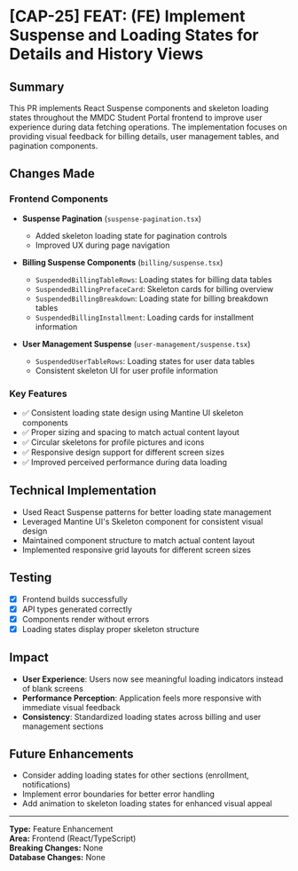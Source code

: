 # [CAP-25] FEAT: (FE) Implement Suspense and Loading States for Details and History Views

## Summary
This PR implements React Suspense components and skeleton loading states throughout the MMDC Student Portal frontend to improve user experience during data fetching operations. The implementation focuses on providing visual feedback for billing details, user management tables, and pagination components.

## Changes Made

### Frontend Components
- **Suspense Pagination** (`suspense-pagination.tsx`)
  - Added skeleton loading state for pagination controls
  - Improved UX during page navigation

- **Billing Suspense Components** (`billing/suspense.tsx`)
  - `SuspendedBillingTableRows`: Loading states for billing data tables
  - `SuspendedBillingPrefaceCard`: Skeleton cards for billing overview
  - `SuspendedBillingBreakdown`: Loading state for billing breakdown tables
  - `SuspendedBillingInstallment`: Loading cards for installment information

- **User Management Suspense** (`user-management/suspense.tsx`)
  - `SuspendedUserTableRows`: Loading states for user data tables
  - Consistent skeleton UI for user profile information

### Key Features
- ✅ Consistent loading state design using Mantine UI skeleton components
- ✅ Proper sizing and spacing to match actual content layout
- ✅ Circular skeletons for profile pictures and icons
- ✅ Responsive design support for different screen sizes
- ✅ Improved perceived performance during data loading

## Technical Implementation
- Used React Suspense patterns for better loading state management
- Leveraged Mantine UI's Skeleton component for consistent visual design
- Maintained component structure to match actual content layout
- Implemented responsive grid layouts for different screen sizes

## Testing
- [x] Frontend builds successfully
- [x] API types generated correctly
- [x] Components render without errors
- [x] Loading states display proper skeleton structure

## Impact
- **User Experience**: Users now see meaningful loading indicators instead of blank screens
- **Performance Perception**: Application feels more responsive with immediate visual feedback
- **Consistency**: Standardized loading states across billing and user management sections

## Future Enhancements
- Consider adding loading states for other sections (enrollment, notifications)
- Implement error boundaries for better error handling
- Add animation to skeleton loading states for enhanced visual appeal

---

**Type:** Feature Enhancement  
**Area:** Frontend (React/TypeScript)  
**Breaking Changes:** None  
**Database Changes:** None